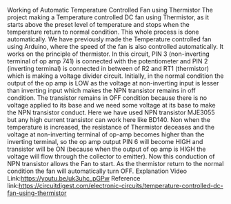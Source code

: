 Working of Automatic Temperature Controlled Fan using Thermistor
The project  making a Temperature controlled DC fan using Thermistor, as it starts above the preset level of temperature and stops when the temperature return to normal condition. This whole process is done automatically. We have previously made the Temperature controlled fan using Arduino, where the speed of the fan is also controlled automatically.
It works on the principle of thermistor. In this circuit, PIN 3 (non-inverting terminal of op amp 741) is connected with the potentiometer and PIN 2 (inverting terminal) is connected in between of R2 and RT1 (thermistor) which is making a voltage divider circuit. Initially, in the normal condition the output of the op amp is LOW as the voltage at non-inverting input is lesser than inverting input which makes the NPN transistor remains in off condition. The transistor remains in OFF condition because there is no voltage applied to its base and we need some voltage at its base to make the NPN transistor conduct. Here we have used NPN transistor MJE3055 but any high current transistor can work here like BD140.
Non when the temperature is increased, the resistance of Thermistor deceases and the voltage at non-inverting terminal of op-amp becomes higher than the inverting terminal, so the op amp output PIN 6 will become HIGH and transistor will be ON (because when the output of op amp is HIGH the voltage will flow through the collector to emitter). Now this conduction of NPN transistor allows the Fan to start. As the thermistor return to the normal condition the fan will automatically turn OFF.
Explanation Video Link:https://youtu.be/uk3uhc_pGPw
Reference link:https://circuitdigest.com/electronic-circuits/temperature-controlled-dc-fan-using-thermistor
